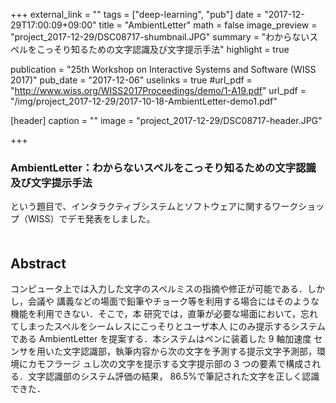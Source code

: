 +++
external_link = ""
tags = ["deep-learning", "pub"]
date = "2017-12-29T17:00:09+09:00"
title = "AmbientLetter"
math = false
image_preview = "project_2017-12-29/DSC08717-shumbnail.JPG"
summary = "わからないスペルをこっそり知るための文字認識及び文字提示手法"
highlight = true


publication = "25th Workshop on Interactive Systems and Software (WISS 2017)"
pub_date = "2017-12-06"
uselinks = true
#url_pdf = "http://www.wiss.org/WISS2017Proceedings/demo/1-A19.pdf"
url_pdf = "/img/project_2017-12-29/2017-10-18-AmbientLetter-demo1.pdf"

[header]
  caption = ""
  image = "project_2017-12-29/DSC08717-header.JPG"

+++

### AmbientLetter：わからないスペルをこっそり知るための文字認識及び文字提示手法  

という題目で、インタラクティブシステムとソフトウェアに関するワークショップ（WISS）でデモ発表をしました。  
  　  

## Abstract

コンピュータ上では入力した文字のスペルミスの指摘や修正が可能である．しかし，会議や
講義などの場面で鉛筆やチョーク等を利用する場合にはそのような機能を利用できない．そこで，本
研究では，直筆が必要な場面において，忘れてしまったスペルをシームレスにこっそりとユーザ本人
にのみ提示するシステムである AmbientLetter を提案する．本システムはペンに装着した 9 軸加速度
センサを用いた文字認識部，執筆内容から次の文字を予測する提示文字予測部，環境にカモフラージ
ュし次の文字を提示する文字提示部の 3 つの要素で構成される．文字認識部のシステム評価の結果，
86.5%で筆記された文字を正しく認識できた．
